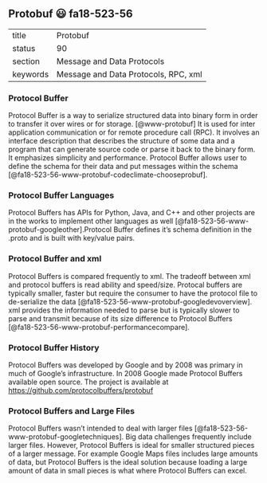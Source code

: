 ## Protobuf :smiley: fa18-523-56


|          |                            |
| -------- | -------------------------- |
| title    | Protobuf                   | 
| status   | 90                         |
| section  | Message and Data Protocols |
| keywords | Message and Data Protocols, RPC, xml  |



### Protocol Buffer 

Protocol Buffer is a way to serialize structured data into binary form in order to transfer it over wires or for storage. [@www-protobuf] It is used for inter application communication or for remote procedure call (RPC). It involves an interface description that describes the structure of some data and a program that can generate source code or parse it back to the binary form. It emphasizes simplicity and performance. Protocol Buffer allows user to define the schema for their data and put messages within the schema [@fa18-523-56-www-protobuf-codeclimate-chooseprobuf].

### Protocol Buffer Languages

Protocol Buffers has APIs for Python, Java, and C++ and other projects are in the works to implement other languages as well [@fa18-523-56-www-protobuf-googleother].Protocol Buffer defines it’s schema definition in the .proto and is built with key/value pairs. 

### Protocol Buffer and xml

Protocol Buffers is compared frequently to xml. The tradeoff between xml and protocol buffers is read ability and speed/size. Protocal buffers are typically smaller, faster but require the consumer to have the protocol file to de-serialize the data [@fa18-523-56-www-protobuf-googledevoverview]. xml provides the information needed to parse but is typically slower to parse and transmit because of its size difference to Protocol Buffers [@fa18-523-56-www-protobuf-performancecompare].

### Protocol Buffer History 

Protocol Buffers was developed by Google and by 2008 was primary in much of Google’s infrastructure. In 2008 Google made Protocol Buffers available open source. The project is available at https://github.com/protocolbuffers/protobuf 

### Protocol Buffers and Large Files

Protocol Buffers wasn’t intended to deal with larger files [@fa18-523-56-www-protobuf-googletechniques]. Big data challenges frequently include larger files. However, Protocol Buffers is ideal for smaller structured pieces of a larger message. For example Google Maps files includes large amounts of data, but Protocol Buffers is the ideal solution because loading a large amount of data in small pieces is what where Protocol Buffers can excel. 





